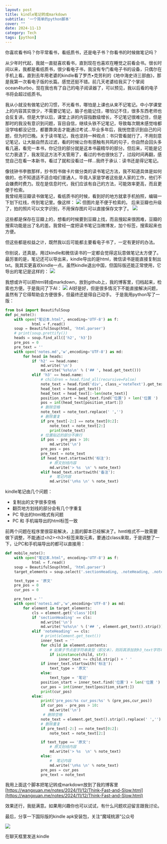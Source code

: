 ```yaml
---
layout: post
title: kindle笔记转成markdown
subtitle: '一个简单的python脚本'
cover: ""
date: 2024-11-13
category: Tech
tags: [python]
---
```

你喜欢看书吗？你平常看书，看纸质书，还是电子书？你看书的时候做笔记吗？

从少年时代起，我就一直挺喜欢看书，直到现在也喜欢在睡觉之前看会书。很长时间以来，我都是看纸质书，很少看电子书，我没有专门看电子书的设备，只偶尔在手机上看。直到去年用老婆的kindle看了罗杰•克劳利的《地中海史诗三部曲》，那是我第一次看电子版的长篇。感觉还挺不错。前几天老婆给我买了个掌阅ocean4turbo，现在我也有了自己的电子阅读器了，可以预见，我以后看的电子书将会超过纸质书。

我从小就没有做笔记的习惯，不光看书，哪怕是上课也从来不记笔记。中小学课堂上的内容其实很少，不需要记笔记，脑子也能记住，哪怕记不住，很多东西老师也会反复讲。但是大学以后，课堂上讲的内容指数级增长，不记笔记很难记住，但是那时的我没有意识到问题，盲目自信，继续头铁不记笔记，导致每次期末感觉啥都没学啥都没记住，都要靠突击才能通过考试...毕业多年后，我恍惚意识到自己的问题，但为时已晚。关于读书笔记，我也坚持一种观点：书只管看就行了，不用刻意记笔记，让大脑自然去过滤，看的时候让你有感触有共鸣的句子，你自然会回头多看几遍，看完一本书，你记住的部分就是这本书最精华的部分。但后来，可能是记忆力衰退了，我发现这方法不太管用了，看过的书也很快忘了，过段时间再翻，感觉自己在看一本新书，看过了就和没看过一样...我终于承认：读书还是得记笔记。

像钱钟书李敖那样，抄书剪书做卡片做分类的读书笔记方法，我不知道具体是如何做的，也不知道适不适合咱们普通人，毕竟人家是学者这些是人家的工作，他们不会嫌费时费力。现在是信息时代，我们应该有自己的方法，可能效率更高，而且更便于检索。  
我曾经用豆瓣读书做笔记，看纸质书的时候，看到好的地方就拿手机拍照，编辑一下划下红线，传到笔记里。像这样：
![](/assets/images/20241113/1.png)
但图片是不便于检索的。
后来豆瓣也升级了，拍的照片可以文字识别，不用保存图片可以直接保存文字了。
![](/assets/images/20241113/2.png)

这些都是保存在豆瓣上的，想看的时候要到豆瓣上找，而且搜起来很困难，豆瓣的搜索功能是出了名的差。我曾经一度把读书笔记当微博发，加个标签，搜索起来也方便。

但这些都是权益之计，既然我以后可能都主要看电子书了，一定有更好的办法。

你别说，还真是。用过kindle和微信读书的一定都会觉得这玩意做笔记太方便了。最厉害的是，笔记还可以导出来，kindle导出的是html，微信读书是能直接复制出txt。我其实更喜欢kindle一点。虽然kindle退出中国，但国际版还能正常使用，它导出的笔记是这样的：
![](/assets/images/20241113/3.png)

我想或许可以把html转成markdown，放到github上，我的博客里，归档起来，检索也方便。于是我问了下AI：
![](/assets/images/20241113/4.png)
AI好是好，但是很多情况下不能直接解决问题，虽然有了它得帮助会方便很多，但最终还是得自己动手。
于是我用python写了一版：

``` python
from bs4 import BeautifulSoup
def pc_note():
    with open("笔记本.html", encoding='UTF-8') as f:
            html = f.read()
    soup = BeautifulSoup(html, 'html.parser')
    # print(soup.prettify())
    heads = soup.find_all(['h2', 'h3'])
    pre_pos = 0
    pre_text = ''
    with open('notes.md','w',encoding='UTF-8') as md:
        for head in heads:
            if 'h2' == head.name:
                md.write('\n')
                md.write('%s%s\n' % ('## ', head.get_text()))
            elif 'h3' == head.name:
                # children = head.find_all(recursive=False)
                note_text = head.find('div', class_='noteText').get_text()
                head_text = head.get_text()
                head_text = head_text[:-len(note_text)]
                position_start = head_text.find('位置') + len('位置 ')
                pos = int(head_text[position_start:])
                # 删除空格
                note_text = note_text.replace(' ','')
                # 删除重复
                if pre_text[-2:] == note_text[0:2]:
                    note_text = note_text[2:]
                    print(note_text)
                # 位置贴近的部分不换行
                if pos - pre_pos > 10:
                    md.write('\n')
                pre_pos = pos
                pre_text = note_text
                if head_text.startswith('标注'):
                    # 原文划线内容
                    md.write('> %s  \n' % note_text)
                elif head_text.startswith('备注'):
                    #  笔记内容
                    md.write('\n%s \n' % note_text)
```

kindle笔记由几个问题：
  * 复制出的文字很多空格
  * 翻页地方划线的部分会有几个字重复
  * PC 导出的html格式有问题
  * PC 和 手机端导出的html标签一致

前两个问题在程序里很容易解决，上面的脚本已经解决了。hmtl格式不一致需要做下调整，不能通过&lt;h2&gt;&lt;h3&gt;标签来取元素，要通过class来取，于是调整了一下，让PC和手机端导出的都可以直接用：

``` python 
def mobile_note():
    with open("笔记本.html", encoding='UTF-8') as f:
            html = f.read()
    soup = BeautifulSoup(html, 'html.parser')
    target_elements = soup.select('.sectionHeading, .noteHeading, .noteText')

    text_type = '原文'
    pre_pos = 0
    cur_pos = 0

    pre_text = ''
    with open('notes1.md','w',encoding='UTF-8') as md:
        for element in target_elements:
            cls = element.get('class')[0]
            if 'sectionHeading' == cls:
                md.write('\n')
                md.write('%s%s\n' % ('## ', element.get_text().strip()))
            elif 'noteHeading' == cls:
                # print(element.get_text())
                inner_text = ''
                for child in element.contents:
                    # 如果子节点是字符串类型（即文本），则将其添加到h3_text字符串中
                    if isinstance(child, str):
                        inner_text += child.strip() + ' '
                if inner_text.startswith('标注'):
                    text_type = '原文'
                else:
                    text_type = '笔记'
                position_start = inner_text.find('位置') + len('位置 ')
                cur_pos = int(inner_text[position_start:])
                print(cur_pos)
            else:
                print('pre_pos:%s cur_pos:%s' % (pre_pos,cur_pos))
                if cur_pos - pre_pos > 10:
                    md.write('\n')
                 # 删除空格
                note_text = element.get_text().strip().replace(' ','')
                # 删除重复
                if pre_text[-2:] == note_text[0:2]:
                    note_text = note_text[2:]

                if text_type == '原文':
                    # 原文划线内容
                    md.write('> %s  \n' % note_text)
                else:
                    #  笔记内容
                    md.write('\n%s \n' % note_text)
                pre_pos = cur_pos
                pre_text = note_text
```

我用上面这个脚本把笔记转成markdown放到了我的博客里[https://wangxuan.me/notes/2024/11/12/Think-Fast-and-Slow.html](https://wangxuan.me/notes/2024/11/12/Think-Fast-and-Slow.html)

效果还行，我挺满意。如果用兴趣你也可以试试，有什么问题欢迎留言跟我讨论。

最后，分享一下国际版的kindle apk安装包，关注“魔域桃源”公众号

![](/assets/img/wechat.png)

在聊天框里发送:kindle